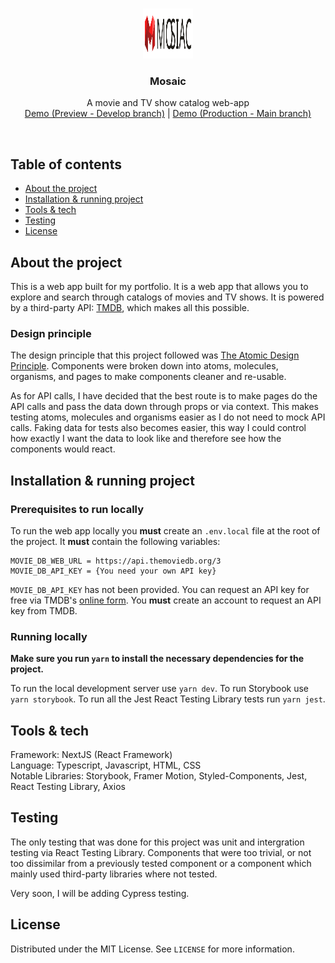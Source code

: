 <!-- Project Logo -->
<br />
<p align="center">
  <img src="./public/logo/logo.svg" alt="Logo" width="80" height="80">
  <h3 align="center">Mosaic</h3>

  <p align="center">
    A movie and TV show catalog web-app
    <br />
    <a href="">Demo (Preview - Develop branch)</a> |
    <a href="">Demo (Production - Main branch)</a>
  </p>
</p>
<br>

<!-- Table of Contents -->

## Table of contents

- [About the project](#about-the-project)
- [Installation & running project](#installation--running-project)
- [Tools & tech](#tools--tech)
- [Testing](#testing)
- [License](#license)

## About the project

This is a web app built for my portfolio. It is a web app that allows you to explore and search through catalogs of movies and TV shows. It is powered by a third-party API: <a href="https://developers.themoviedb.org/3/getting-started/introduction">TMDB</a>, which makes all this possible.

### Design principle

The design principle that this project followed was <a href="https://andela.com/insights/structuring-your-react-application-atomic-design-principles/">The Atomic Design Principle</a>. Components were broken down into atoms, molecules, organisms, and pages to make components cleaner and re-usable.

As for API calls, I have decided that the best route is to make pages do the API calls and pass the data down through props or via context. This makes testing atoms, molecules and organisms easier as I do not need to mock API calls. Faking data for tests also becomes easier, this way I could control how exactly I want the data to look like and therefore see how the components would react.

## Installation & running project

### Prerequisites to run locally

To run the web app locally you **must** create an `.env.local` file at the root of the project. It **must** contain the following variables:
```
MOVIE_DB_WEB_URL = https://api.themoviedb.org/3
MOVIE_DB_API_KEY = {You need your own API key}
```
`MOVIE_DB_API_KEY` has not been provided. You can request an API key for free via TMDB's <a href="https://developers.themoviedb.org/3/getting-started/introduction">online form</a>. You **must** create an account to request an API key from TMDB.

### Running locally

**Make sure you run `yarn` to install the necessary dependencies for the project.**

To run the local development server use `yarn dev`. To run Storybook use `yarn storybook`. To run all the Jest React Testing Library tests run `yarn jest`.

## Tools & tech

Framework: NextJS (React Framework) <br/>
Language: Typescript, Javascript, HTML, CSS <br/> 
Notable Libraries: Storybook, Framer Motion, Styled-Components, Jest, React Testing Library, Axios <br/>

## Testing

The only testing that was done for this project was unit and intergration testing via React Testing Library. Components that were too trivial, or not too dissimilar from a previously tested component or a component which mainly used third-party libraries where not tested.

Very soon, I will be adding Cypress testing.

## License

Distributed under the MIT License. See `LICENSE` for more information.
